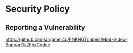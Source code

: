 # Security Policy

## Reporting a Vulnerability

https://github.com/Jrgamer4u/FNKNGT/labels/Mp4-Video-Support%2FhxCodec
